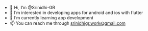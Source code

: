 - 👋 Hi, I’m @Srinidhi-GR
- 👀 I’m interested in developing apps for android and ios with flutter
- 🌱 I’m currently learning app development
- 📫 You can reach me through srinidhigr.work@gmail.com

<!---
Srinidhi-GR/Srinidhi-GR is a ✨ special ✨ repository because its `README.md` (this file) appears on your GitHub profile.
You can click the Preview link to take a look at your changes.
--->
